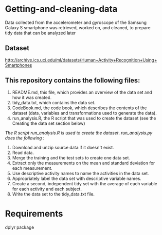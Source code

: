# Getting-and-cleaning-data
Data collected from the accelerometer and gyroscope of the Samsung Galaxy S smartphone was retrieved, worked on, and cleaned, to prepare tidy data that can be analyzed later

## Dataset
http://archive.ics.uci.edu/ml/datasets/Human+Activity+Recognition+Using+Smartphones


## This repository contains the following files:

1. README.md, this file, which provides an overview of the data set and how it was created.
2. tidy_data.txt, which contains the data set.
3. CodeBook.md, the code book, which describes the contents of the dataset (data, variables and transformations used to generate the data).
4. run_analysis.R, the R script that was used to create the dataset (see the Creating the data set section below)


*The R script run_analysis.R is used to create the dataset*.
*run_analysis.py does the following* :
1. Download and unzip source data if it doesn't exist.
2. Read data.
3. Merge the training and the test sets to create one data set.
4. Extract only the measurements on the mean and standard deviation for each measurement.
5. Use descriptive activity names to name the activities in the data set.
6. Appropriately label the data set with descriptive variable names.
7. Create a second, independent tidy set with the average of each variable for each activity and each subject.
8. Write the data set to the tidy_data.txt file.

# Requirements
dplyr package
